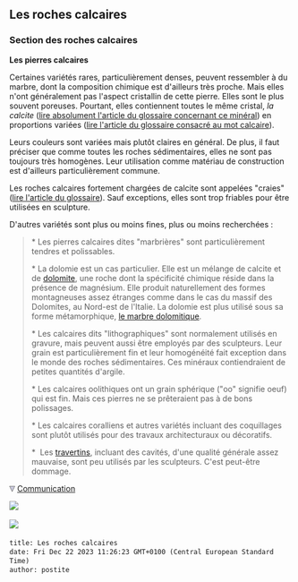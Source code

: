 ## Les roches calcaires
### Section des roches calcaires
 **Les pierres calcaires**  

Certaines variétés rares, particulièrement denses, peuvent ressembler à du marbre, dont la composition chimique est d'ailleurs très proche. Mais elles n'ont généralement pas l'aspect cristallin de cette pierre. Elles sont le plus souvent poreuses. Pourtant, elles contiennent toutes le même cristal, _la calcite_ ([lire absolument l'article du glossaire concernant ce minéral](calcite.html)) en proportions variées ([lire l'article du glossaire consacré au mot calcaire](calcaire.html)).

Leurs couleurs sont variées mais plutôt claires en général. De plus, il faut préciser que comme toutes les roches sédimentaires, elles ne sont pas toujours très homogènes. Leur utilisation comme matériau de construction est d'ailleurs particulièrement commune.

Les roches calcaires fortement chargées de calcite sont appelées "craies" ([lire l'article du glossaire](craie.html)). Sauf exceptions, elles sont trop friables pour être utilisées en sculpture.

D'autres variétés sont plus ou moins fines, plus ou moins recherchées :

> \* Les pierres calcaires dites "marbrières" sont particulièrement tendres et polissables.
> 
> \* La dolomie est un cas particulier. Elle est un mélange de calcite et de [dolomite](dolomite.html), une roche dont la spécificité chimique réside dans la présence de magnésium. Elle produit naturellement des formes montagneuses assez étranges comme dans le cas du massif des Dolomites, au Nord-est de l'Italie. La dolomie est plus utilisé sous sa forme métamorphique, [le marbre dolomitique](marbres.html#marbresdolomitiques).
> 
> \* Les calcaires dits "lithographiques" sont normalement utilisés en gravure, mais peuvent aussi être employés par des sculpteurs. Leur grain est particulièrement fin et leur homogénéité fait exception dans le monde des roches sédimentaires. Ces minéraux contiendraient de petites quantités d'argile.
> 
> \* Les calcaires oolithiques ont un grain sphérique ("oo" signifie oeuf) qui est fin. Mais ces pierres ne se prêteraient pas à de bons polissages.
> 
> \* Les calcaires coralliens et autres variétés incluant des coquillages sont plutôt utilisés pour des travaux architecturaux ou décoratifs.
> 
> \*  Les [travertins](travertin.html), incluant des cavités, d'une qualité générale assez mauvaise, sont peu utilisés par les sculpteurs. C'est peut-être dommage.



![](images/flechebas.gif) [Communication](http://www.artrealite.com/annonceurs.htm) 

[![](https://cbonvin.fr/sites/regie.artrealite.com/visuels/campagne1.png)](index-2.html#20131014)

![](https://cbonvin.fr/sites/regie.artrealite.com/visuels/campagne2.png)
```
title: Les roches calcaires
date: Fri Dec 22 2023 11:26:23 GMT+0100 (Central European Standard Time)
author: postite
```
